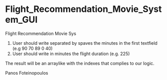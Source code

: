 # Flight_Recommendation_Movie_System_GUI


Flight Recommendation Movie Sys

1. User should write separated by spaves the minutes in the first textfield (e.g 90 70 89 0 40)
2. User should write in minutes the flight duration (e.g. 225)

The result will be an arraylike with the indexes that complies to our logic.


Panos Foteinopoulos
